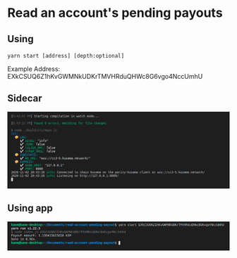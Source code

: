 # Read an account's pending payouts

## Using

```
yarn start [address] [depth:optional]
```

Example Address: EXkCSUQ6Z1hKvGWMNkUDKrTMVHRduQHWc8G6vgo4NccUmhU

## Sidecar

![alt](image/sidecar.png?raw=true)

## Using app

![alt](image/result.png?raw=true)
